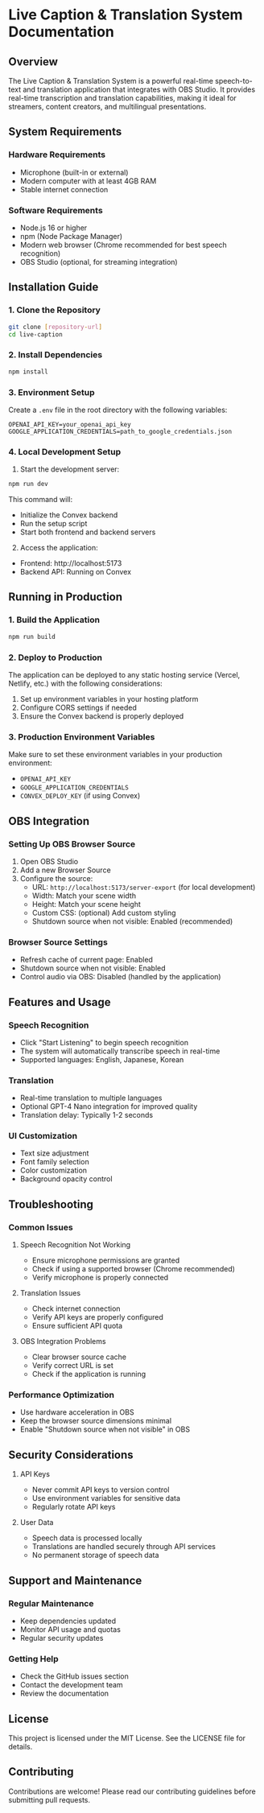 # Live Caption & Translation System Documentation

## Overview
The Live Caption & Translation System is a powerful real-time speech-to-text and translation application that integrates with OBS Studio. It provides real-time transcription and translation capabilities, making it ideal for streamers, content creators, and multilingual presentations.

## System Requirements

### Hardware Requirements
- Microphone (built-in or external)
- Modern computer with at least 4GB RAM
- Stable internet connection

### Software Requirements
- Node.js 16 or higher
- npm (Node Package Manager)
- Modern web browser (Chrome recommended for best speech recognition)
- OBS Studio (optional, for streaming integration)

## Installation Guide

### 1. Clone the Repository
```bash
git clone [repository-url]
cd live-caption
```

### 2. Install Dependencies
```bash
npm install
```

### 3. Environment Setup
Create a `.env` file in the root directory with the following variables:
```
OPENAI_API_KEY=your_openai_api_key
GOOGLE_APPLICATION_CREDENTIALS=path_to_google_credentials.json
```

### 4. Local Development Setup
1. Start the development server:
```bash
npm run dev
```
This command will:
- Initialize the Convex backend
- Run the setup script
- Start both frontend and backend servers

2. Access the application:
- Frontend: http://localhost:5173
- Backend API: Running on Convex

## Running in Production

### 1. Build the Application
```bash
npm run build
```

### 2. Deploy to Production
The application can be deployed to any static hosting service (Vercel, Netlify, etc.) with the following considerations:

1. Set up environment variables in your hosting platform
2. Configure CORS settings if needed
3. Ensure the Convex backend is properly deployed

### 3. Production Environment Variables
Make sure to set these environment variables in your production environment:
- `OPENAI_API_KEY`
- `GOOGLE_APPLICATION_CREDENTIALS`
- `CONVEX_DEPLOY_KEY` (if using Convex)

## OBS Integration

### Setting Up OBS Browser Source
1. Open OBS Studio
2. Add a new Browser Source
3. Configure the source:
   - URL: `http://localhost:5173/server-export` (for local development)
   - Width: Match your scene width
   - Height: Match your scene height
   - Custom CSS: (optional) Add custom styling
   - Shutdown source when not visible: Enabled (recommended)

### Browser Source Settings
- Refresh cache of current page: Enabled
- Shutdown source when not visible: Enabled
- Control audio via OBS: Disabled (handled by the application)

## Features and Usage

### Speech Recognition
- Click "Start Listening" to begin speech recognition
- The system will automatically transcribe speech in real-time
- Supported languages: English, Japanese, Korean

### Translation
- Real-time translation to multiple languages
- Optional GPT-4 Nano integration for improved quality
- Translation delay: Typically 1-2 seconds

### UI Customization
- Text size adjustment
- Font family selection
- Color customization
- Background opacity control

## Troubleshooting

### Common Issues

1. Speech Recognition Not Working
   - Ensure microphone permissions are granted
   - Check if using a supported browser (Chrome recommended)
   - Verify microphone is properly connected

2. Translation Issues
   - Check internet connection
   - Verify API keys are properly configured
   - Ensure sufficient API quota

3. OBS Integration Problems
   - Clear browser source cache
   - Verify correct URL is set
   - Check if the application is running

### Performance Optimization
- Use hardware acceleration in OBS
- Keep the browser source dimensions minimal
- Enable "Shutdown source when not visible" in OBS

## Security Considerations

1. API Keys
   - Never commit API keys to version control
   - Use environment variables for sensitive data
   - Regularly rotate API keys

2. User Data
   - Speech data is processed locally
   - Translations are handled securely through API services
   - No permanent storage of speech data

## Support and Maintenance

### Regular Maintenance
- Keep dependencies updated
- Monitor API usage and quotas
- Regular security updates

### Getting Help
- Check the GitHub issues section
- Contact the development team
- Review the documentation

## License
This project is licensed under the MIT License. See the LICENSE file for details.

## Contributing
Contributions are welcome! Please read our contributing guidelines before submitting pull requests. 